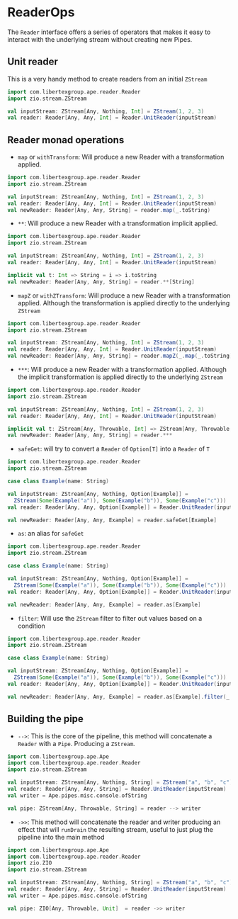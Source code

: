 # ReaderOps
The `Reader` interface offers a series of operators that makes it easy to interact with the underlying stream without
creating new Pipes.

## Unit reader
This is a very handy method to create readers from an initial `ZStream`

```scala
import com.libertexgroup.ape.reader.Reader
import zio.stream.ZStream

val inputStream: ZStream[Any, Nothing, Int] = ZStream(1, 2, 3)
val reader: Reader[Any, Any, Int] = Reader.UnitReader(inputStream)
```

## Reader monad operations
- `map` or `withTransform`: Will produce a new Reader with a transformation applied. 
```scala
import com.libertexgroup.ape.reader.Reader
import zio.stream.ZStream

val inputStream: ZStream[Any, Nothing, Int] = ZStream(1, 2, 3)
val reader: Reader[Any, Any, Int] = Reader.UnitReader(inputStream)
val newReader: Reader[Any, Any, String] = reader.map(_.toString)
```

- `**`: Will produce a new Reader with a transformation implicit applied.
```scala
import com.libertexgroup.ape.reader.Reader
import zio.stream.ZStream

val inputStream: ZStream[Any, Nothing, Int] = ZStream(1, 2, 3)
val reader: Reader[Any, Any, Int] = Reader.UnitReader(inputStream)

implicit val t: Int => String = i => i.toString
val newReader: Reader[Any, Any, String] = reader.**[String]
```

- `mapZ` or `withZTransform`: Will produce a new Reader with a transformation applied. Although the transformation 
  is applied directly to the underlying `ZStream`
```scala
import com.libertexgroup.ape.reader.Reader
import zio.stream.ZStream

val inputStream: ZStream[Any, Nothing, Int] = ZStream(1, 2, 3)
val reader: Reader[Any, Any, Int] = Reader.UnitReader(inputStream)
val newReader: Reader[Any, Any, String] = reader.mapZ(_.map(_.toString))
```

- `***`: Will produce a new Reader with a transformation applied. Although the implicit transformation
  is applied directly to the underlying `ZStream`
```scala
import com.libertexgroup.ape.reader.Reader
import zio.stream.ZStream

val inputStream: ZStream[Any, Nothing, Int] = ZStream(1, 2, 3)
val reader: Reader[Any, Any, Int] = Reader.UnitReader(inputStream)

implicit val t: ZStream[Any, Throwable, Int] => ZStream[Any, Throwable, String] = s => s.map(_.toString)
val newReader: Reader[Any, Any, String] = reader.***
```

- `safeGet`: will try to convert a `Reader` of `Option[T]` into a `Reader` of `T`

```scala
import com.libertexgroup.ape.reader.Reader
import zio.stream.ZStream

case class Example(name: String)

val inputStream: ZStream[Any, Nothing, Option[Example]] =
  ZStream(Some(Example("a")), Some(Example("b")), Some(Example("c")))
val reader: Reader[Any, Any, Option[Example]] = Reader.UnitReader(inputStream)

val newReader: Reader[Any, Any, Example] = reader.safeGet[Example]
```
- `as`: an alias for `safeGet`
```scala
import com.libertexgroup.ape.reader.Reader
import zio.stream.ZStream

case class Example(name: String)

val inputStream: ZStream[Any, Nothing, Option[Example]] =
  ZStream(Some(Example("a")), Some(Example("b")), Some(Example("c")))
val reader: Reader[Any, Any, Option[Example]] = Reader.UnitReader(inputStream)

val newReader: Reader[Any, Any, Example] = reader.as[Example]
```
- `filter`: Will use the `ZStream` filter to filter out values based on a condition
```scala
import com.libertexgroup.ape.reader.Reader
import zio.stream.ZStream

case class Example(name: String)

val inputStream: ZStream[Any, Nothing, Option[Example]] =
  ZStream(Some(Example("a")), Some(Example("b")), Some(Example("c")))
val reader: Reader[Any, Any, Option[Example]] = Reader.UnitReader(inputStream)

val newReader: Reader[Any, Any, Example] = reader.as[Example].filter(_.name.equals("a"))
```

## Building the pipe
- `-->`: This is the core of the pipeline, this method will concatenate a `Reader` with a `Pipe`. Producing a `ZStream`.

```scala
import com.libertexgroup.ape.Ape
import com.libertexgroup.ape.reader.Reader
import zio.stream.ZStream

val inputStream: ZStream[Any, Nothing, String] = ZStream("a", "b", "c")
val reader: Reader[Any, Any, String] = Reader.UnitReader(inputStream)
val writer = Ape.pipes.misc.console.ofString

val pipe: ZStream[Any, Throwable, String] = reader --> writer
```
- `->>`: This method will concatenate the reader and writer producing an effect that will `runDrain` the resulting 
  stream, useful to just plug the pipeline into the main method

```scala
import com.libertexgroup.ape.Ape
import com.libertexgroup.ape.reader.Reader
import zio.ZIO
import zio.stream.ZStream

val inputStream: ZStream[Any, Nothing, String] = ZStream("a", "b", "c")
val reader: Reader[Any, Any, String] = Reader.UnitReader(inputStream)
val writer = Ape.pipes.misc.console.ofString

val pipe: ZIO[Any, Throwable, Unit]  = reader ->> writer
```